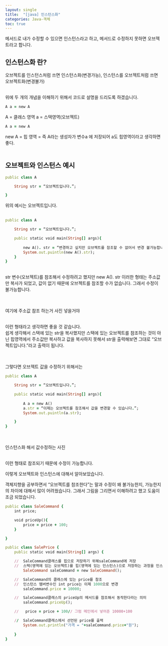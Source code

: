 ```yaml
---
layout: single
title:  "[java] 인스턴스화"
categories: Java-객체
toc: true
---
```


메서드로 내가 수정할 수 있으면 인스턴스라고 하고,
메서드로 수정하지 못하면 오브젝트라고 합니다.
<br/>

## 인스턴스화 란? ##
오브젝트를 인스턴스처럼 쓰면 인스턴스화(변경가능),
인스턴스를 오브젝트처럼 쓰면 오브젝트화(변경불가)
<br/><br/>


위에 두 개의 개념을 이해하기 위해서 코드로 설명을 드리도록 하겠습니다.


```ruby
A a = new A
```

A = 클래스 영역
a = 스택영역(오브젝트)
<br/>

```ruby
A a = new A
```

new A = 힙 영역 = 즉 A라는 생성자가 변수a 에 저장되어 a도 힙영역이라고 생각하면 좋다.
<br/><br/>

## 오브젝트와 인스턴스 예시 ##

```ruby
public class A

	String str = “오브젝트입니다.”;

}
```

위의 예시는 오브젝트입니다.
<br/><br/>

```ruby
public class A

	String str = “오브젝트입니다.”;

	public static void main(String[] args){
	
		new A(). str = “변경하고 싶지만 오브젝트를 참조할 수 없어서 변경 불가능합니다.”;
		System.out.puintln(new A().str);
	}
}
```
<br/>
str 변수(오브젝트)를 참조해서 수정하려고 했지만 new A(). str 이러한 형태는 주소값만 복사가 되었고, 값이 없기 때문에 오브젝트를 참조할 수가 없습니다. 그래서 수정이 불가능합니다.

<br/><br/>
여기에 주소값 참조 하는거 사진 넣을거야
<br/><br/>

이런 형태라고 생각하면 좋을 것 같습니다. 
<br/>
쉽게 생각해서 스택에 있는 str을 복사했지만 스택에 있는 오브젝트를 참조하는 것이 아닌 힙영역에서 주소값만 복사하고 값을 복사하지 못해서 str을 출력해보면 그대로 “오브젝트입니다.”라고 출력이 됩니다.

<br/><br/>
그렇다면 오브젝트 값을 수정하기 위해서는 

```ruby
public class A

	String str = “오브젝트입니다.”;

	public static void main(String[] args){
	
		A a = new A()
		a.str = “이제는 오브젝트를 참조해서 값을 변경할 수 있습니다.”;
		System.out.puintln(a.str);

	}
}
```

<br/><br/>
인스턴스화 해서 값수정하는 사진
<br/><br/>


이런 형태로 참조되기 때문에 수정이 가능합니다.
<br/>


이렇게 오브젝트와 인스턴스에 대해서 알아보았습니다. 
<br/>

객체지향을 공부하면서 “오브젝트를 참조한다”는 말과 수정이 왜 불가능한지, 가능한지의 차이에 대해서 많이 어려웠습니다. 그래서 그림을 그리면서 이해하려고 했고 도움이 조금 되었습니다.
<br/>

```ruby
public class SaleCommand {
	int price;	

	void priceUp(){
		price = price + 100;
	}

}
```

```ruby
public class SalePrice {
	public static void main(String[] args) {

	//	SaleCommand클래스를 힙으로 저장하기 위해saleCommand에 저장
	//	스택(영역에 있는 오브젝트)를 힙(영역에 있는 인스턴스)으로 저장하는 과정을 인스턴스 화라고 함
		SaleCommand saleCommand = new SaleCommand();

	//	SaleCommand의 클래스에 있는 price를 참조
	//	인스턴스 멤버변수인 int price는 이제 1000으로 변경
		saleCommand.price = 10000;

	//	SaleCommand클래스의 priceUp의 메서드를 참조해서 동작한다라는 의미	
		saleCommand.priceUp();

	//	 price = price + 100// 그럼 메인에서 넣어준 10000+100

	//	SaleCommand클래스에서 선언된 price를 출력
		System.out.println("가격 = "+saleCommand.price+"원");
	
	}
}
```
